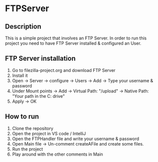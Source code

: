 # FTPServer

## Description
This is a simple project that involves an FTP Server. In order to run this project you need to have
FTP Server installed & configured an User.

## FTP Server installation
1. Go to filezilla-project.org and download FTP Server
2. Install it
3. Open -> Server -> configure -> Users -> Add -> Type your username & password
4. Under Mount points -> Add -> Virtual Path: "/upload" -> Native Path: "Your path in the C: drive"
5. Apply -> OK

## How to run
1. Clone the repository
2. Open  the project in VS code / IntelliJ
3. Open the FTPHandler file and write your username & password
4. Open Main file -> Un-comment createAFile and create some files.
5. Run the project
6. Play around with the other comments in Main